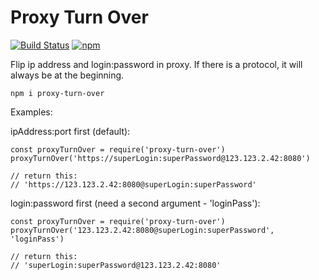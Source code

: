 # Proxy Turn Over

[![Build Status](https://travis-ci.com/Ganevru/proxy-turn-over.svg?branch=master)](https://travis-ci.com/Ganevru/proxy-turn-over)
[![npm](https://img.shields.io/npm/v/proxy-turn-over.svg?style=flat-square)](http://npm.im/proxy-turn-over)

Flip ip address and login:password in proxy.
If there is a protocol, it will always be at the beginning.

```
npm i proxy-turn-over
```

Examples:

ipAddress:port first (default):

```{js}
const proxyTurnOver = require('proxy-turn-over')
proxyTurnOver('https://superLogin:superPassword@123.123.2.42:8080')

// return this:
// 'https://123.123.2.42:8080@superLogin:superPassword'
```

login:password first (need a second argument - 'loginPass'):

```{js}
const proxyTurnOver = require('proxy-turn-over')
proxyTurnOver('123.123.2.42:8080@superLogin:superPassword', 'loginPass')

// return this:
// 'superLogin:superPassword@123.123.2.42:8080'
```
